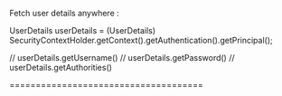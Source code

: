 Fetch user details anywhere :

UserDetails userDetails =
(UserDetails) SecurityContextHolder.getContext().getAuthentication().getPrincipal();

// userDetails.getUsername()
// userDetails.getPassword()
// userDetails.getAuthorities()

=====================================